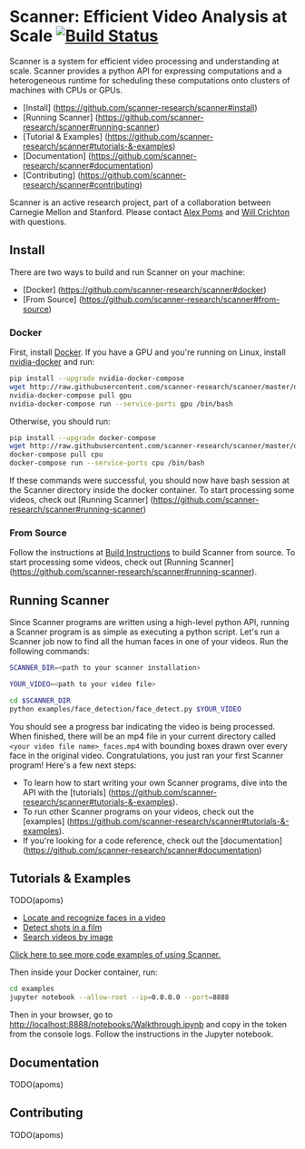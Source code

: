 # Scanner: Efficient Video Analysis at Scale [![Build Status](https://travis-ci.org/scanner-research/scanner.svg?branch=master)](https://travis-ci.org/scanner-research/scanner) #

Scanner is a system for efficient video processing and understanding at scale.
Scanner provides a python API for expressing computations and a heterogeneous
runtime for scheduling these computations onto clusters of machines with
CPUs or GPUs.

* [Install] (https://github.com/scanner-research/scanner#install)
* [Running Scanner] (https://github.com/scanner-research/scanner#running-scanner)
* [Tutorial & Examples] (https://github.com/scanner-research/scanner#tutorials-&-examples)
* [Documentation] (https://github.com/scanner-research/scanner#documentation)
* [Contributing] (https://github.com/scanner-research/scanner#contributing)

Scanner is an active research project, part of a collaboration between Carnegie Mellon and Stanford. Please contact [Alex Poms](https://github.com/apoms) and [Will Crichton](https://github.com/willcrichton) with questions.

## Install

There are two ways to build and run Scanner on your machine:
* [Docker] (https://github.com/scanner-research/scanner#docker)
* [From Source] (https://github.com/scanner-research/scanner#from-source)

### Docker
First, install [Docker](https://docs.docker.com/engine/installation/#supported-platforms).
If you have a GPU and you're running on Linux, install [nvidia-docker](https://github.com/NVIDIA/nvidia-docker) and run:

```bash
pip install --upgrade nvidia-docker-compose
wget http://raw.githubusercontent.com/scanner-research/scanner/master/docker-compose.yml
nvidia-docker-compose pull gpu
nvidia-docker-compose run --service-ports gpu /bin/bash
```

Otherwise, you should run:

```bash
pip install --upgrade docker-compose
wget http://raw.githubusercontent.com/scanner-research/scanner/master/docker-compose.yml
docker-compose pull cpu
docker-compose run --service-ports cpu /bin/bash
```

If these commands were successful, you should now have bash session at the
Scanner directory inside the docker container. To start processing some videos,
check out [Running Scanner] (https://github.com/scanner-research/scanner#running-scanner)

### From Source
Follow the instructions at [Build Instructions](https://github.com/scanner-research/scanner/wiki/Building-Scanner-from-Source)
to build Scanner from source. To start processing some videos, check out [Running Scanner] (https://github.com/scanner-research/scanner#running-scanner).

## Running Scanner

Since Scanner programs are written using a high-level python API, running a
Scanner program is as simple as executing a python script. Let's run a Scanner
job now to find all the human faces in one of your videos. Run the following
commands:

```bash
SCANNER_DIR=<path to your scanner installation>

YOUR_VIDEO=<path to your video file>

cd $SCANNER_DIR
python examples/face_detection/face_detect.py $YOUR_VIDEO
```

You should see a progress bar indicating the video is being processed. When
finished, there will be an mp4 file in your current directory called `
<your video file name>_faces.mp4` with bounding boxes drawn over every
face in the original video. Congratulations, you just ran your first Scanner
program! Here's a few next steps:

* To learn how to start writing your own Scanner programs, dive into the API with the [tutorials] (https://github.com/scanner-research/scanner#tutorials-&-examples).
* To run other Scanner programs on your videos, check out the [examples] (https://github.com/scanner-research/scanner#tutorials-&-examples).
* If you're looking for a code reference, check out the [documentation] (https://github.com/scanner-research/scanner#documentation)

## Tutorials & Examples

TODO(apoms)

* [Locate and recognize faces in a video](https://github.com/scanner-research/scanner/blob/master/examples/face_detection/face_detect.py)
* [Detect shots in a film](https://github.com/scanner-research/scanner/blob/master/examples/shot_detection/shot_detect.py)
* [Search videos by image](https://github.com/scanner-research/scanner/blob/master/examples/reverse_image_search/search.py)

[Click here to see more code examples of using Scanner.](https://github.com/scanner-research/scanner/tree/master/examples/tutorial)

Then inside your Docker container, run:

```bash
cd examples
jupyter notebook --allow-root --ip=0.0.0.0 --port=8888
```

Then in your browser, go to [http://localhost:8888/notebooks/Walkthrough.ipynb](http://localhost:8888/notebooks/Walkthrough.ipynb) and copy in the token from the console logs. Follow the instructions in the Jupyter notebook.

## Documentation

TODO(apoms)

## Contributing

TODO(apoms)
